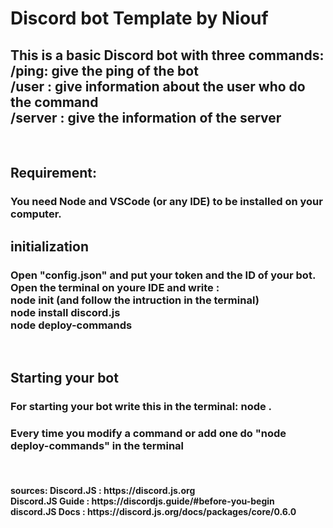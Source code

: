 # Discord bot Template by Niouf

<h2>
This is a basic Discord bot with three commands:
<br>
/ping: give the ping of the bot
<br>
/user : give information about the user who do the command
<br>
/server : give the information of the server
</h2>
<br>
<h2>
Requirement:
</h2>
<h3>
You need Node and VSCode (or any IDE) to be installed on your computer.
</h3>
<h2>
initialization
</h2>
<h3>
    Open "config.json" and put your token and the ID of your bot.
    <br>
    Open the terminal on youre IDE and write :
    <br>
    node init (and follow the intruction in the terminal)
    <br>
    node install discord.js
    <br>
    node deploy-commands

</h3>
<br>
<h2>Starting your bot</h2>
<h3>
    For starting your bot write this in the terminal:
    node .
</h3>
<h3>Every time you modify a command or add one do "node deploy-commands" in the terminal
</h3>
<br>
<h4>
sources:
Discord.JS : <a>https://discord.js.org</a>
<br>
Discord.JS Guide : <a>https://discordjs.guide/#before-you-begin</a>
<br>
discord.JS Docs : <a>https://discord.js.org/docs/packages/core/0.6.0</a>
</h4>
